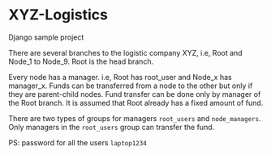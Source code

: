 # XYZ-Logistics
Django sample project

There are several branches to the logistic company XYZ, i.e, Root and Node_1 to Node_9. Root is the head branch.

Every node has a manager. i.e, Root has root_user and Node_x has manager_x. Funds can be transferred from a node to the other but only if they are parent-child nodes. Fund transfer can be done only by manager of the Root branch. It is assumed that Root already has a fixed amount of fund.

There are two types of groups for managers `root_users` and `node_managers`. Only managers in the `root_users` group can transfer the fund. 

PS: password for all the users `laptop1234`
